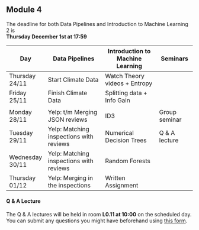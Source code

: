 
## Module 4

The deadline for both Data Pipelines and Introduction to Machine Learning 2 is<br>**Thursday December 1st at 17:59**

| Day                | Data Pipelines               | Introduction to<br>Machine Learning | Seminars                    |
| ------------------ | ---------------------------- | ----------------------------------- | --------------------------- |
| Thursday<br>24/11  | Start Climate Data		    | Watch Theory videos + Entropy       |                             |
| Friday<br>25/11    | Finish Climate Data          | Splitting data + Info Gain          |                             |
|                    |                              |                                     |                             |
| Monday<br>28/11    | Yelp: t/m Merging JSON reviews | ID3                               | Group seminar               |
| Tuesday<br>29/11   | Yelp: Matching inspections with reviews | Numerical Decision Trees | Q & A lecture               |
| Wednesday<br>30/11 | Yelp: Matching inspections with reviews | Random Forests           |                             |
| Thursday<br>01/12  | Yelp: Merging in the inspections | Written Assignment              |                             |



#### Q & A Lecture

The Q & A lectures will be held in room **L0.11 at 10:00** on the scheduled day. You can submit any questions you might have beforehand using [this form](https://forms.office.com/Pages/ResponsePage.aspx?id=zcrxoIxhA0S5RXb7PWh05ZTDc7biyulCvpu4U-tarWtUMlZYQUlYMFVMREdWRVVPWTNITlIxQlFUTC4u).

